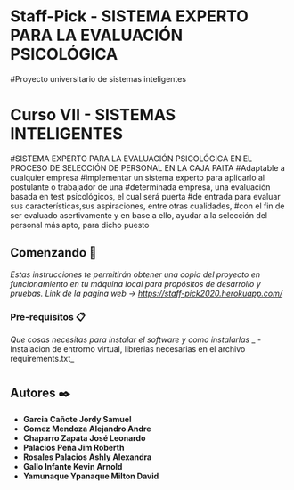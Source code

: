 # Staff-Pick - SISTEMA EXPERTO PARA LA EVALUACIÓN PSICOLÓGICA
#Proyecto universitario de sistemas inteligentes
# Curso VII - SISTEMAS INTELIGENTES
#SISTEMA EXPERTO PARA LA EVALUACIÓN PSICOLÓGICA EN EL PROCESO DE SELECCIÓN DE PERSONAL EN LA CAJA PAITA
#Adaptable a cualquier empresa
#implementar un sistema experto para aplicarlo al postulante o trabajador de una
#determinada empresa, una evaluación basada en test psicológicos, el cual será puerta
#de entrada para evaluar sus características,sus aspiraciones, entre otras cualidades,
#con el fin de ser evaluado asertivamente y en base a ello, ayudar a la selección del personal más apto, para dicho puesto

## Comenzando 🚀

_Estas instrucciones te permitirán obtener una copia del proyecto en funcionamiento en tu máquina local para propósitos de desarrollo y pruebas._
_Link de la pagina web -> https://staff-pick2020.herokuapp.com/_
### Pre-requisitos 📋

_Que cosas necesitas para instalar el software y como instalarlas_
_ - Instalacion de entrorno virtual, librerias necesarias en el archivo requirements.txt_
#
#
#
#
## Autores ✒️


* **Garcia Cañote Jordy Samuel** 
* **Gomez Mendoza Alejandro Andre** 
* **Chaparro Zapata José Leonardo** 
* **Palacios Peña Jim Roberth** 
* **Rosales Palacios Ashly Alexandra** 
* **Gallo Infante Kevin Arnold** 
* **Yamunaque Ypanaque Milton David** 
#
